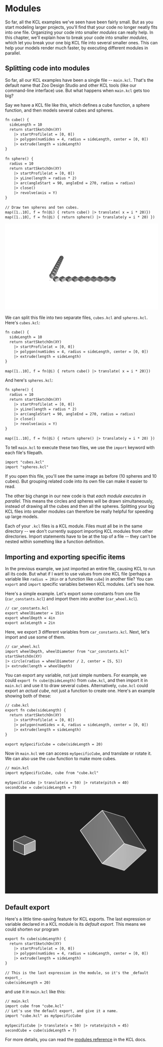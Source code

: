 # Modules

<!-- toc -->

So far, all the KCL examples we've seen have been fairly small. But as you start modeling larger projects, you'll find that your code no longer neatly fits into one file. Organizing your code into smaller _modules_ can really help. In this chapter, we'll explain how to break your code into smaller _modules_, which let you break your one big KCL file into several smaller ones. This can help your models render much faster, by executing different modules in parallel.

## Splitting code into modules

So far, all our KCL examples have been a single file -- `main.kcl`. That's the default name that Zoo Design Studio and other KCL tools (like our command-line interface) use. But what happens when `main.kcl` gets too big? 

Say we have a KCL file like this, which defines a cube function, a sphere function, and then models several cubes and spheres.

```kcl=cubes_and_spheres
fn cube() {
  sideLength = 10
  return startSketchOn(XY)
    |> startProfile(at = [0, 0])
    |> polygon(numSides = 4, radius = sideLength, center = [0, 0])
    |> extrude(length = sideLength)
}

fn sphere() {
  radius = 10
  return startSketchOn(XY)
    |> startProfile(at = [0, 0])
    |> yLine(length = radius * 2)
    |> arc(angleStart = 90, angleEnd = 270, radius = radius)
    |> close()
    |> revolve(axis = Y)
}

// Draw ten spheres and ten cubes.
map([1..10], f = fn(@i) { return cube() |> translate( x = i * 20)})
map([1..10], f = fn(@i) { return sphere() |> translate(y = i * 20) })
```

![Several cubes and spheres](images/dynamic/cubes_and_spheres.png)

We can split this file into two separate files, `cubes.kcl` and `spheres.kcl`. Here's `cubes.kcl`:

```kcl
fn cube() {
  sideLength = 10
  return startSketchOn(XY)
    |> startProfile(at = [0, 0])
    |> polygon(numSides = 4, radius = sideLength, center = [0, 0])
    |> extrude(length = sideLength)
}

map([1..10], f = fn(@i) { return cube() |> translate( x = i * 20)})
```

And here's `spheres.kcl`:

```kcl
fn sphere() {
  radius = 10
  return startSketchOn(XY)
    |> startProfile(at = [0, 0])
    |> yLine(length = radius * 2)
    |> arc(angleStart = 90, angleEnd = 270, radius = radius)
    |> close()
    |> revolve(axis = Y)
}

map([1..10], f = fn(@i) { return sphere() |> translate(y = i * 20) })
```

To tell `main.kcl` to execute these two files, we use the `import` keyword with each file's filepath.

```kcl
import "cubes.kcl"
import "spheres.kcl"
```

If you open this file, you'll see the same image as before (10 spheres and 10 cubes). But grouping related code into its own file can make it easier to read.

The other big change in our new code is that _each module executes in parallel_. This means the circles and spheres will be drawn simultaneously, instead of drawing all the cubes and then all the spheres. Splitting your big KCL files into smaller modules can therefore be really helpful for speeding up large models.

Each of your `.kcl` files is a KCL module. Files must all be in the same directory -- we don't currently support importing KCL modules from other directories. Import statements have to be at the top of a file -- they can't be nested within something like a function definition.

## Importing and exporting specific items

In the previous example, we just imported an entire file, causing KCL to run all its code. But what if I want to use values from one KCL file (perhaps a variable like `radius = 20in` or a function like `cube`) in another file? You can `export` and `import` specific variables between KCL modules. Let's see how.

Here's a simple example. Let's export some constants from one file (`car_constants.kcl`) and import them into another (`car_wheel.kcl`).

```kcl
// car_constants.kcl
export wheelDiameter = 15in
export wheelDepth = 4in
export axleLength = 2in
```

Here, we export 3 different variables from `car_constants.kcl`. Next, let's import and use some of them.

```kcl
// car_wheel.kcl
import wheelDepth, wheelDiameter from "car_constants.kcl"
startSketchOn(XY)
|> circle(radius = wheelDiameter / 2, center = [5, 5])
|> extrude(length = wheelDepth)
```

You can export any variable, not just simple numbers. For example, we could `export fn cube(@sideLength)` from `cube.kcl`, and then import it in `main.kcl` and use it to draw several cubes. Alternatively, `cube.kcl` could export an _actual cube_, not just a function to create one. Here's an example showing both of these:

```kcl
// cube.kcl
export fn cube(sideLength) {
  return startSketchOn(XY)
    |> startProfile(at = [0, 0])
    |> polygon(numSides = 4, radius = sideLength, center = [0, 0])
    |> extrude(length = sideLength)
}

export mySpecificCube = cube(sideLength = 20)
```

Now in `main.kcl` we can access `mySpecificCube`, and translate or rotate it. We can also use the `cube` function to make more cubes.

```kcl
// main.kcl
import mySpecificCube, cube from "cube.kcl"

mySpecificCube |> translate(x = 50) |> rotate(pitch = 40)
secondCube = cube(sideLength = 7)
```

![The imported specific cube, and a second cube created from the imported `fn cube`](images/static/two_cubes_import.png)

## Default export

Here's a little time-saving feature for KCL exports. The last expression or variable declared in a KCL module is its _default export_. This means we could shorten our program

```kcl
export fn cube(sideLength) {
  return startSketchOn(XY)
    |> startProfile(at = [0, 0])
    |> polygon(numSides = 4, radius = sideLength, center = [0, 0])
    |> extrude(length = sideLength)
}

// This is the last expression in the module, so it's the _default export_.
cube(sideLength = 20)
```

and use it in `main.kcl` like this:

```kcl
// main.kcl
import cube from "cube.kcl"
// Let's use the default export, and give it a name.
import "cube.kcl" as mySpecificCube

mySpecificCube |> translate(x = 50) |> rotate(pitch = 45)
secondCube = cube(sideLength = 7)
```

For more details, you can read the [modules reference] in the KCL docs.

[modules reference]: https://zoo.dev/docs/kcl-lang/modules
